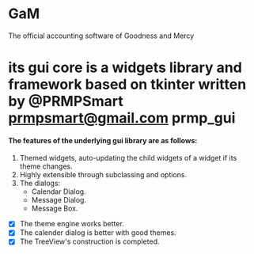 # GaM
The official accounting software of Goodness and Mercy

# its gui core is a widgets library and framework based on tkinter written by @PRMPSmart prmpsmart@gmail.com  **prmp_gui**

#### The features of the underlying gui library are as follows:
1. Themed widgets, auto-updating the child widgets of a widget if its theme changes.
2. Highly extensible through subclassing and options.
3. The dialogs:
    * Calendar Dialog.
    * Message Dialog.
    * Message Box.



- [x] The theme engine works better.
- [x] The calender dialog is better with good themes.
- [x] The TreeView's construction is completed.
